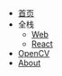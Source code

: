 <!-- _navbar.md -->

* [首页](/ "CodecWang's blog")
* 全栈
  * [Web](posts/polyfill-and-shim)
  * [React](react)
* [OpenCV](opencv/)
* [About](about)